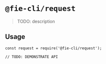 # `@fie-cli/request`

> TODO: description

## Usage

```
const request = require('@fie-cli/request');

// TODO: DEMONSTRATE API
```
